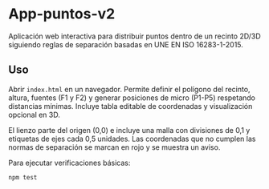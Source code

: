 # App-puntos-v2

Aplicación web interactiva para distribuir puntos dentro de un recinto 2D/3D siguiendo reglas de separación basadas en UNE EN ISO 16283-1-2015.

## Uso

Abrir `index.html` en un navegador. Permite definir el polígono del recinto, altura, fuentes (F1 y F2) y generar posiciones de micro (P1-P5) respetando distancias mínimas. Incluye tabla editable de coordenadas y visualización opcional en 3D.

El lienzo parte del origen (0,0) e incluye una malla con divisiones de 0,1 y etiquetas de ejes cada 0,5 unidades. Las coordenadas que no cumplen las normas de separación se marcan en rojo y se muestra un aviso.

Para ejecutar verificaciones básicas:

```bash
npm test
```
